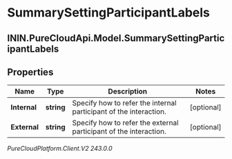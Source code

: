 # SummarySettingParticipantLabels

## ININ.PureCloudApi.Model.SummarySettingParticipantLabels

## Properties

|Name | Type | Description | Notes|
|------------ | ------------- | ------------- | -------------|
| **Internal** | **string** | Specify how to refer the internal participant of the interaction. | [optional] |
| **External** | **string** | Specify how to refer the external participant of the interaction. | [optional] |



_PureCloudPlatform.Client.V2 243.0.0_
